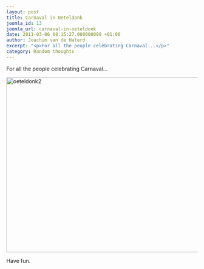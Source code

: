 ```yaml
---
layout: post
title: Carnaval in Oeteldonk
joomla_id: 13
joomla_url: carnaval-in-oeteldonk
date: 2011-03-06 08:15:27.000000000 +01:00
author: Joachim van de Haterd
excerpt: "<p>For all the people celebrating Carnaval...</p>"
category: Random thoughts
---
```

<p>For all the people celebrating Carnaval...</p>

<p><img height="461" width="640" src="images/stories/misc/oeteldonk2.jpg" alt="oeteldonk2" /></p>
<p>Have fun.</p>
